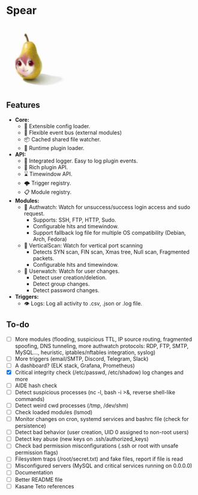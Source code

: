 # Spear

![image](docs/assets/pear.png)

## Features

- **Core:**
    - 🔩 Extensible config loader.
    - 🚐 Flexible event bus (external modules)
    - 📦 Cached shared file watcher.
    - 🧩 Runtime plugin loader.
- **API:**
    - 📡 Integrated logger. Easy to log plugin events.
    - 🧩 Rich plugin API.
    - ⌛ Timewindow API.
    - 🌩 Trigger registry.
    - 📋 Module registry.
- **Modules:**
    - 🔐 Authwatch: Watch for unsuccess/success login access and sudo request.
        - Supports: SSH, FTP, HTTP, Sudo.
        - Configurable hits and timewindow.
        - Support fallback log file for multiple OS compatibility (Debian, Arch, Fedora)
    - 🔦 VerticalScan: Watch for vertical port scanning
        - Detects SYN scan, FIN scan, Xmas tree, Null scan, Fragmented packets.
        - Configurable hits and timewindow.
    - 🔑 Userwatch: Watch for user changes.
        - Detect user creation/deletion.
        - Detect group changes.
        - Detect password changes.
- **Triggers:**
    - 👁 Logs: Log all activity to .csv, .json or .log file.

## To-do

- [ ] More modules (flooding, suspicious TTL, IP source routing, fragmented spoofing, DNS tunneling, more authwatch protocols: RDP, FTP, SMTP, MySQL..., heuristic, iptables/nftables integration, syslog)
- [ ] More triggers (email/SMTP, Discord, Telegram, Slack)
- [ ] A dashboard? (ELK stack, Grafana, Prometheus)
- [X] Critical integrity check (/etc/passwd, /etc/shadow) log changes and more
- [ ] AIDE hash check
- [ ] Detect suspicious processes (nc -l, bash -i >&, reverse shell-like commands)
- [ ] Detect weird cwd processes (/tmp, /dev/shm)
- [ ] Check loaded modules (lsmod)
- [ ] Monitor changes on cron, systemd services and bashrc file (check for persistence)
- [ ] Detect bad behavior (user creation, UID 0 assigned to non-root users)
- [ ] Detect key abuse (new keys on .ssh/authorized_keys)
- [ ] Check bad permission misconfigurations (.ssh or root with unsafe permission flags)
- [ ] Filesystem traps (/root/secret.txt) and fake files, report if file is read
- [ ] Misconfigured servers (MySQL and critical services running on 0.0.0.0)
- [ ] Documentation
- [ ] Better README file
- [ ] Kasane Teto references
